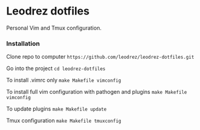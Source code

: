 # Leodrez dotfiles
Personal Vim and Tmux configuration.

### Installation

Clone repo to computer
```https://github.com/leodrez/leodrez-dotfiles.git```

Go into the project
```cd leodrez-dotfiles```

To install .vimrc only
```make Makefile vimconfig```

To install full vim configuration with pathogen and plugins
```make Makefile vimconfig```

To update plugins
```make Makefile update```

Tmux configuration
```make Makefile tmuxconfig```
